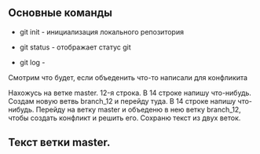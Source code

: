 ## Основные команды 

* git init - инициализация локального репозитория 

* git status - отображает статус git 

* git log -

Смотрим что будет, если объеденить 
что-то написали для конфликита

Нахожусь на ветке master. 12-я строка. В 14 строке напишу что-нибудь.
Создам новую ветвь branch_12 и перейду туда. В 14 строке напишу что-нибудь. Перейду на ветку master и объеденю в нею ветку branch_12, чтобы создать конфликт и решить его. Сохраню текст из двух веток. 
## Текст ветки master.
